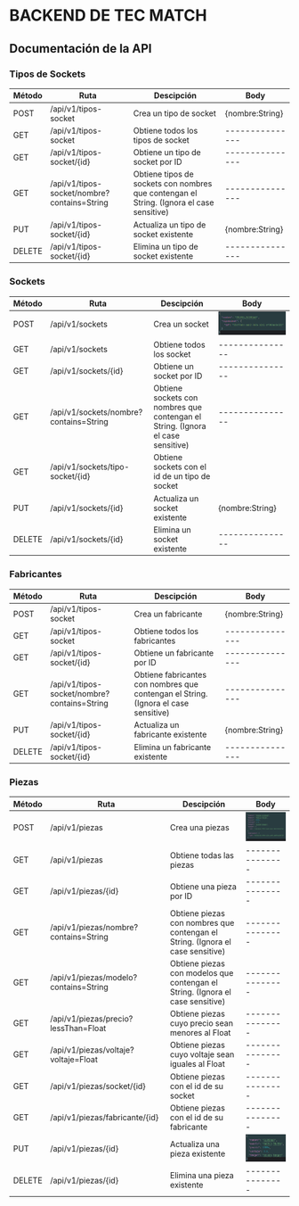 # BACKEND DE TEC MATCH
## Documentación de la API
### Tipos de Sockets
| Método | Ruta                                        | Descipción                                                                               | Body             |
|--------|---------------------------------------------|------------------------------------------------------------------------------------------|------------------|
| POST   | /api/v1/tipos-socket                        | Crea un tipo de socket                                                                   | {nombre:String}  |
| GET    | /api/v1/tipos-socket                        | Obtiene todos los tipos de socket                                                        | ---------------  |
| GET    | /api/v1/tipos-socket/{id}                   | Obtiene un tipo de socket por ID                                                         | ---------------  |
| GET    | /api/v1/tipos-socket/nombre?contains=String | Obtiene tipos de sockets con nombres que contengan el String. (Ignora el case sensitive) | ---------------  |
| PUT    | /api/v1/tipos-socket/{id}                   | Actualiza un tipo de socket existente                                                    | {nombre:String}  |
| DELETE | /api/v1/tipos-socket/{id}                   | Elimina un tipo de socket existente                                                      | ---------------  |
### Sockets
| Método | Ruta                                   | Descipción                                                                      | Body                                   |
|--------|----------------------------------------|---------------------------------------------------------------------------------|----------------------------------------|
| POST   | /api/v1/sockets                        | Crea un socket                                                                  | ![img.png](images/BodySocketPost.png)  |
| GET    | /api/v1/sockets                        | Obtiene todos los socket                                                        | ---------------                        |
| GET    | /api/v1/sockets/{id}                   | Obtiene un socket por ID                                                        | ---------------                        |
| GET    | /api/v1/sockets/nombre?contains=String | Obtiene sockets con nombres que contengan el String. (Ignora el case sensitive) | ---------------                        |
| GET    | /api/v1/sockets/tipo-socket/{id}       | Obtiene sockets con el id de un tipo de socket                                  |                                        |
| PUT    | /api/v1/sockets/{id}                   | Actualiza un socket existente                                                   | {nombre:String}                        |
| DELETE | /api/v1/sockets/{id}                   | Elimina un socket existente                                                     | ---------------                        |
### Fabricantes
| Método | Ruta                                        | Descipción                                                                          | Body             |
|--------|---------------------------------------------|-------------------------------------------------------------------------------------|------------------|
| POST   | /api/v1/tipos-socket                        | Crea un fabricante                                                                  | {nombre:String}  |
| GET    | /api/v1/tipos-socket                        | Obtiene todos los fabricantes                                                       | ---------------  |
| GET    | /api/v1/tipos-socket/{id}                   | Obtiene un fabricante por ID                                                        | ---------------  |
| GET    | /api/v1/tipos-socket/nombre?contains=String | Obtiene fabricantes con nombres que contengan el String. (Ignora el case sensitive) | ---------------  |
| PUT    | /api/v1/tipos-socket/{id}                   | Actualiza un fabricante existente                                                   | {nombre:String}  |
| DELETE | /api/v1/tipos-socket/{id}                   | Elimina un fabricante existente                                                     | ---------------  |
### Piezas
| Método | Ruta                                  | Descipción                                                                     | Body                                  |
|--------|---------------------------------------|--------------------------------------------------------------------------------|---------------------------------------|
| POST   | /api/v1/piezas                        | Crea una piezas                                                                | ![img.png](images/BodyPiezaPost.png)  |
| GET    | /api/v1/piezas                        | Obtiene todas las piezas                                                       | ---------------                       |
| GET    | /api/v1/piezas/{id}                   | Obtiene una pieza por ID                                                       | ---------------                       |
| GET    | /api/v1/piezas/nombre?contains=String | Obtiene piezas con nombres que contengan el String. (Ignora el case sensitive) | ---------------                       |
| GET    | /api/v1/piezas/modelo?contains=String | Obtiene piezas con modelos que contengan el String. (Ignora el case sensitive) | ---------------                       |
| GET    | /api/v1/piezas/precio?lessThan=Float  | Obtiene piezas cuyo precio sean menores al Float                               | ---------------                       |
| GET    | /api/v1/piezas/voltaje?voltaje=Float  | Obtiene piezas cuyo voltaje sean iguales al Float                              | ---------------                       |
| GET    | /api/v1/piezas/socket/{id}            | Obtiene piezas con el id de su socket                                          | ---------------                       |
| GET    | /api/v1/piezas/fabricante/{id}        | Obtiene piezas con el id de su fabricante                                      | ---------------                       |
| PUT    | /api/v1/piezas/{id}                   | Actualiza una pieza existente                                                  | ![img.png](images/BodyPiezaPut.png)   |
| DELETE | /api/v1/piezas/{id}                   | Elimina una pieza existente                                                    | ---------------                       |
